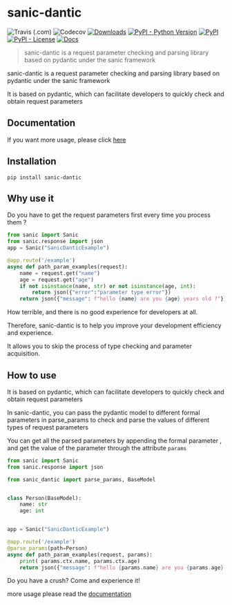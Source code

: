 # sanic-dantic
![Travis (.com)](https://img.shields.io/travis/com/miss85246/sanic-dantic?logo=travis)
![Codecov](https://img.shields.io/codecov/c/github/miss85246/sanic-dantic?color=33CC33&logo=codecov)
[![Downloads](https://static.pepy.tech/personalized-badge/sanic-dantic?period=total&units=international_system&left_color=grey&right_color=brightgreen&left_text=Downloads)](https://pepy.tech/project/sanic-dantic)
[![PyPI - Python Version](https://img.shields.io/pypi/pyversions/sanic-dantic)](https://pypi.org/project/sanic-dantic/)
[![PyPI](https://img.shields.io/pypi/v/sanic-dantic)](https://pypi.org/project/sanic-dantic/)
[![PyPI - License](https://img.shields.io/pypi/l/sanic-dantic)](https://pypi.org/project/sanic-dantic/)
[![Docs](https://img.shields.io/badge/docs-passing-brightgreen)](https://miss85246.github.io/sanic-dantic/)
> sanic-dantic is a request parameter checking and parsing library based on pydantic under the sanic framework

sanic-dantic is a request parameter checking and parsing library based on pydantic under the sanic framework

It is based on pydantic, which can facilitate developers to quickly check and obtain request parameters


## Documentation
If you want more usage, please click [here](https://miss85246.github.io/sanic-dantic/)

## Installation
```shell
pip install sanic-dantic
```

## Why use it
Do you have to get the request parameters first every time you process them ?
```python
from sanic import Sanic
from sanic.response import json
app = Sanic("SanicDanticExample")

@app.route('/example')
async def path_param_examples(request):
    name = request.get("name")
    age = request.get("age")
    if not isinstance(name, str) or not isinstance(age, int):
        return json({"error":"parameter type error"})
    return json({"message": f"hello {name} are you {age} years old ?"})
```
How terrible, and there is no good experience for developers at all.

Therefore, sanic-dantic is to help you improve your development efficiency and experience.

It allows you to skip the process of type checking and parameter acquisition.

## How to use

It is based on pydantic, which can facilitate developers to quickly check and obtain request parameters

In sanic-dantic, you can pass the pydantic model to different formal parameters in parse_params to check and parse the values of different types of request parameters

You can get all the parsed parameters by appending the formal parameter , and get the value of the parameter through the attribute `params`

```python
from sanic import Sanic
from sanic.response import json

from sanic_dantic import parse_params, BaseModel


class Person(BaseModel):
    name: str
    age: int


app = Sanic("SanicDanticExample")

@app.route('/example')
@parse_params(path=Person)
async def path_param_examples(request, params):
    print( params.ctx.name, params.ctx.age)
    return json({"message": f"hello {params.name} are you {params.age} years old ?"})
```

Do you have a crush? Come and experience it! 

more usage please read the [documentation](https://miss85246.github.io/sanic-dantic/)

